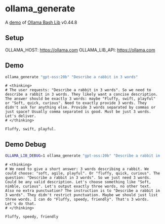 # ollama_generate

A [demo](../README.md#demos) of [Ollama Bash Lib](https://github.com/attogram/ollama-bash-lib) v0.44.8

## Setup

OLLAMA_HOST: https://ollama.com
OLLAMA_LIB_API: https://ollama.com


## Demo

```bash
ollama_generate "gpt-oss:20b" "Describe a rabbit in 3 words"
```
```
# <thinking>
# The user requests: "Describe a rabbit in 3 words". So we need to describe a rabbit in 3 words. They likely want a concise description. The answer should be exactly 3 words: maybe "Fluffy, swift, playful" or "Soft, quick, curious". Need to exactly provide 3 words. They didn't ask for anything else. Provide 3 words separated by commas or just space? Usually comma separated is good. Must be just 3 words. Let's deliver.
# </thinking>

Fluffy, swift, playful.
```

## Demo Debug

```bash
OLLAMA_LIB_DEBUG=1 ollama_generate "gpt-oss:20b" "Describe a rabbit in 3 words"
```
```
# <thinking>
# We need to give a short answer: 3 words describing a rabbit. We could choose: "soft, agile, playful". Or "fluffy, quick, curious". The question: "Describe a rabbit in 3 words". So we just need 3 words. Could be any valid description. Let's choose something like "Soft, nimble, curious". Let's output exactly three words, no other text. Also no extra punctuation? The instruction is to "Describe a rabbit in 3 words". They didn't restrict punctuation. Maybe we should just list three words. I can do "Fluffy, speedy, friendly". That's 3 words. Let's do that.
# </thinking>

Fluffy, speedy, friendly
```
